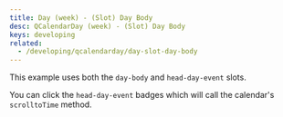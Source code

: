 ```yaml
---
title: Day (week) - (Slot) Day Body
desc: QCalendarDay (week) - (Slot) Day Body
keys: developing
related:
  - /developing/qcalendarday/day-slot-day-body
---
```

This example uses both the `day-body` and `head-day-event` slots.

You can click the `head-day-event` badges which will call the calendar's `scrolltoTime` method.

<example-viewer
  title="(Slot) Day Body"
  file="WeekSlotDayBody"
  codepen-title="QCalendarDay"
/>
